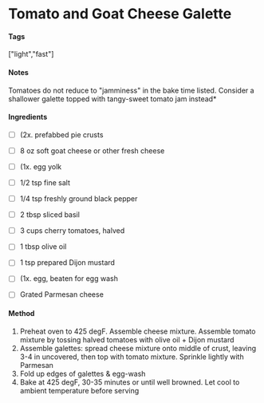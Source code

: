 # Tomato and Goat Cheese Galette
#### Tags
["light","fast"]

#### Notes
Tomatoes do not reduce to "jamminess" in the bake time listed. Consider a shallower galette topped with tangy-sweet tomato jam instead*

#### Ingredients
 - [ ] (2x. prefabbed pie crusts
 - [ ] 8 oz soft goat cheese or other fresh cheese
 - [ ] (1x. egg yolk
 - [ ] 1/2 tsp fine salt
 - [ ] 1/4 tsp freshly ground black pepper
 - [ ] 2 tbsp sliced basil
 - [ ] 3 cups cherry tomatoes, halved  
 - [ ] 1 tbsp olive oil
 - [ ] 1 tsp prepared Dijon mustard
 - [ ] (1x. egg, beaten for egg wash
 - [ ] Grated Parmesan cheese


#### Method
1. Preheat oven to 425 degF. Assemble cheese mixture. Assemble tomato mixture by tossing halved tomatoes with olive oil + Dijon mustard
2. Assemble galettes: spread cheese mixture onto middle of crust, leaving 3-4 in uncovered, then top with tomato mixture. Sprinkle lightly with Parmesan
3. Fold up edges of galettes & egg-wash
4. Bake at 425 degF, 30-35 minutes or until well browned. Let cool to ambient temperature before serving
